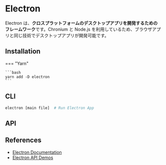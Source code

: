 # Electron

Electron は、**クロスプラットフォームのデスクトップアプリを開発するためのフレームワーク**です。Chronium と Node.js を利用しているため、ブラウザアプリと同じ技術でデスクトップアプリが開発可能です。

## Installation

=== "Yarn"

    ```bash
    yarn add -D electron
    ```

## CLI

```bash
electron [main file]  # Run Electron App
```

## API

## References

-   [Electron Documentation](https://www.electronjs.org/docs)
-   [Electron API Demos](https://github.com/electron/electron-api-demos)
